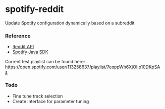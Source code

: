 # spotify-reddit
Update Spotify configuration dynamically based on a subreddit

### Reference
* [Reddit API](https://www.reddit.com/dev/api/)
* [Spotify Java SDK](https://github.com/thelinmichael/spotify-web-api-java)


Current test playlist can be found here: https://open.spotify.com/user/113258637/playlist/7eoppWh6XjOIIp10DKpSAs


### Todo
* Fine tune track selection
* Create interface for parameter tuning